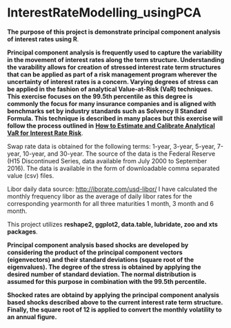 # InterestRateModelling_usingPCA
**The purpose of this project is demonstrate principal component analysis of interest rates using R**. 

**Principal component analysis is frequently used to capture the variability in the movement of interest rates along the term structure. Understanding the varability allows for creation of stressed interest rate term structures that can be applied as part of a risk management program wherever the uncertainty of interest rates is a concern. Varying degrees of stress can be applied in the fashion of analytical Value-at-Risk (VaR) techniques. This exercise focuses on the 99.5th percentile as this degree is commonly the focus for many insurance companies and is aligned with benchmarks set by industry standards such as Solvency II Standard Formula. This technique is described in many places but this exercise will follow the process outlined in** [**How to Estimate and Calibrate Analytical VaR for Interest Rate Risk**](https://hugepdf.com/queue/how-to-estimate-and-calibrate-analytical-var-for-interest-rate-risk_pdf?queue_id=-1).

Swap rate data is obtained for the following terms: 1-year, 3-year, 5-year, 7-year, 10-year, and 30-year. The source of the data is the Federal Reserve (H15 Discontinued Series, data available from July 2000 to September 2016). The data is available in the form of downloadable comma separated value (csv) files.

Libor daily data source: http://iborate.com/usd-libor/
I have calculated the monthly frequency libor as the average of daily libor rates for the corresponding yearmonth for all three maturities 1 month, 3 month and 6 month.

This project utilizes **reshape2, ggplot2, data.table, lubridate, zoo and xts packages**. 

**Principal component analysis based shocks are developed by considering the product of the principal component vectors (eigenvectors) and their standard deviations (square root of the eigenvalues). The degree of the stress is obtained by applying the desired number of standard deviation. The normal distribution is assumed for this purpose in combination with the 99.5th percentile.**

**Shocked rates are obtaind by applying the principal component analysis based shocks described above to the current interest rate term structure. Finally, the square root of 12 is applied to convert the monthly volatility to an annual figure.**
